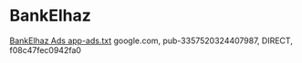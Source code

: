 # BankElhaz
[BankElhaz Ads app-ads.txt](https://gemyessam.github.io/app-ads.txt/app-ads.txt)
google.com, pub-3357520324407987, DIRECT, f08c47fec0942fa0
